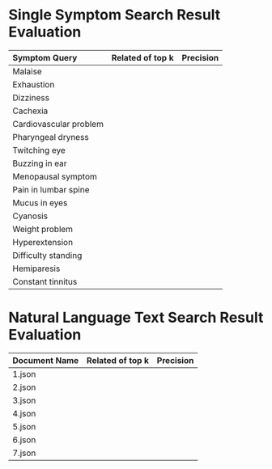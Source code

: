 # Single Symptom Search Result Evaluation

| Symptom Query | Related of top k | Precision |
| :---        |    :----:   |          ---: |
| Malaise | | |
| Exhaustion | | |
| Dizziness | | |
| Cachexia | | |
| Cardiovascular problem | | |
| Pharyngeal dryness | | |
| Twitching eye | | |
| Buzzing in ear | | |
| Menopausal symptom | | |
| Pain in lumbar spine | | |
| Mucus in eyes | | |
| Cyanosis | | |
| Weight problem | | |
| Hyperextension | | |
| Difficulty standing | | |
| Hemiparesis | | |
| Constant tinnitus | | |

# Natural Language Text Search Result Evaluation

| Document Name | Related of top k | Precision |
| :---        |    :----:   |          ---: |
| 1.json | | |
| 2.json | | |
| 3.json | | |
| 4.json | | |
| 5.json | | |
| 6.json | | |
| 7.json | | |